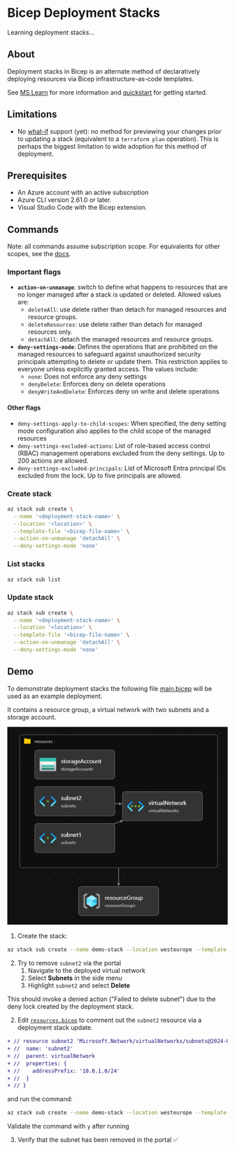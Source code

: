 # Bicep Deployment Stacks

Learning deployment stacks...

## About

Deployment stacks in Bicep is an alternate method of declaratively deploying resources via Bicep infrastructure-as-code templates.

See [MS Learn](https://learn.microsoft.com/en-us/azure/azure-resource-manager/bicep/deployment-stacks?tabs=azure-powershell) for more information and [quickstart](https://learn.microsoft.com/en-us/azure/azure-resource-manager/bicep/quickstart-create-deployment-stacks?tabs=azure-cli%2CCLI) for getting started.

## Limitations

- No [what-if](https://learn.microsoft.com/en-us/azure/azure-resource-manager/bicep/deploy-what-if) support (yet): no method for previewing your changes prior to updating a stack (equivalent to a `terraform plan` operation). This is perhaps the biggest limitation to wide adoption for this method of deployment.

## Prerequisites

- An Azure account with an active subscription
- Azure CLI version 2.61.0 or later.
- Visual Studio Code with the Bicep extension.

## Commands

Note: all commands assume subscription scope. For equivalents for other scopes, see the [docs](https://learn.microsoft.com/en-us/cli/azure/stack?view=azure-cli-latest).

### Important flags

- **`action-on-unmanage`**: switch to define what happens to resources that are no longer managed after a stack is updated or deleted. Allowed values are:
  - `deleteAll`: use delete rather than detach for managed resources and resource groups.
  - `deleteResources`: use delete rather than detach for managed resources only.
  - `detachAll`: detach the managed resources and resource groups.
- **`deny-settings-mode`**: Defines the operations that are prohibited on the managed resources to safeguard against unauthorized security principals attempting to delete or update them. This restriction applies to everyone unless explicitly granted access. The values include: 
  - `none`: Does not enforce any deny settings
  - `denyDelete`: Enforces deny on delete operations
  - `denyWriteAndDelete`: Enforces deny on write and delete operations

#### Other flags

- `deny-settings-apply-to-child-scopes`: When specified, the deny setting mode configuration also applies to the child scope of the managed resources
- `deny-settings-excluded-actions`: List of role-based access control (RBAC) management operations excluded from the deny settings. Up to 200 actions are allowed.
- `deny-settings-excluded-principals`: List of Microsoft Entra principal IDs excluded from the lock. Up to five principals are allowed.

### Create stack

```bash
az stack sub create \
  --name '<deployment-stack-name>' \
  --location '<location>' \
  --template-file '<bicep-file-name>' \
  --action-on-unmanage 'detachAll' \
  --deny-settings-mode 'none'
```

### List stacks

```bash
az stack sub list
```

### Update stack

```bash
az stack sub create \
  --name '<deployment-stack-name>' \
  --location '<location>' \
  --template-file '<bicep-file-name>' \
  --action-on-unmanage 'detachAll' \
  --deny-settings-mode 'none'
```

## Demo

To demonstrate deployment stacks the following file [main.bicep](./main.bicep) will be used as an example deployment.

It contains a resource group, a virtual network with two subnets and a storage account.

![stack](./stack.png)

1. Create the stack:

```bash
az stack sub create --name demo-stack --location westeurope --template-file main.bicep --action-on-unmanage 'deleteAll' --deny-settings-mode 'denyDelete'
```

2. Try to remove `subnet2` via the portal
    1. Navigate to the deployed virtual network
    2. Select **Subnets** in the side menu
    3. Highlight `subnet2` and select **Delete**

This should invoke a denied action ("Failed to delete subnet") due to the deny lock created by the deployment stack.

2. Edit [`resources.bicep`](./resources.bicep) to comment out the `subnet2` resource via a deployment stack update.

```diff
+ // resource subnet2 'Microsoft.Network/virtualNetworks/subnets@2024-01-01' = {
+ //  name: 'subnet2'
+ //  parent: virtualNetwork
+ //  properties: {
+ //    addressPrefix: '10.0.1.0/24'
+ //  }
+ // }
```

and run the command:

```bash
az stack sub create --name demo-stack --location westeurope --template-file main.bicep --action-on-unmanage 'deleteAll' --deny-settings-mode 'denyDelete'
```

Validate the command with `y` after running

3. Verify that the subnet has been removed in the portal :white_check_mark: